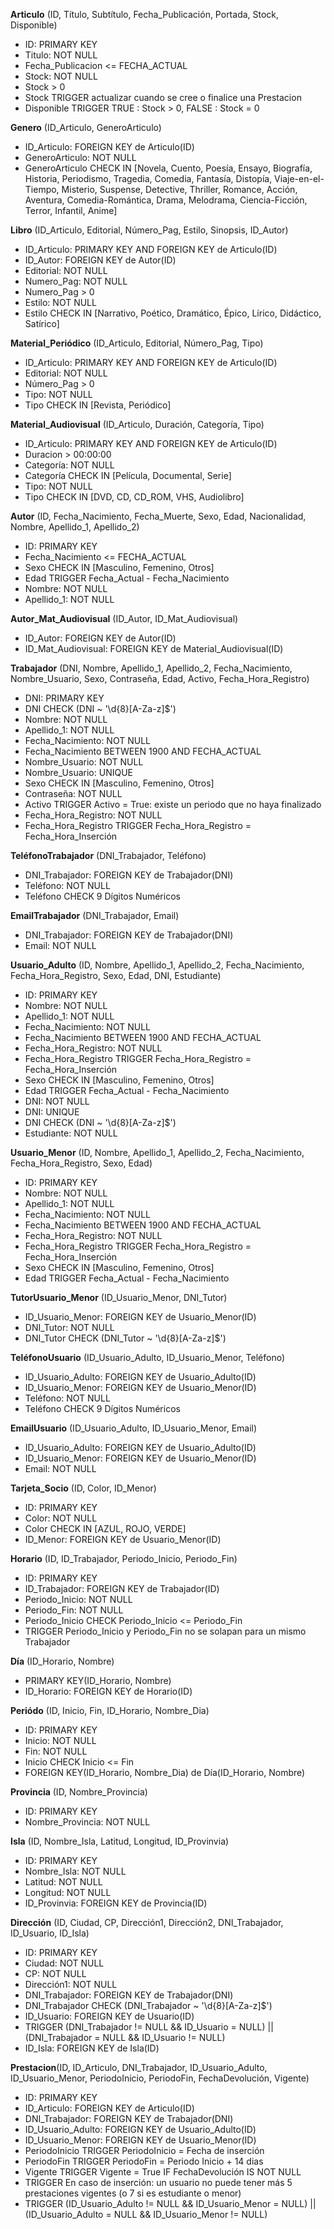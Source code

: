 **Articulo** (ID, Título, Subtítulo, Fecha_Publicación, Portada, Stock, Disponible)
  - ID: PRIMARY KEY
  - Titulo: NOT NULL
  - Fecha_Publicacion <= FECHA_ACTUAL
  - Stock: NOT NULL
  - Stock > 0
  - Stock TRIGGER actualizar cuando se cree o finalice una Prestacion
  - Disponible TRIGGER TRUE : Stock > 0, FALSE : Stock = 0

**Genero** (ID_Articulo, GeneroArticulo)
  - ID_Articulo: FOREIGN KEY de Articulo(ID)
  - GeneroArticulo: NOT NULL
  - GeneroArticulo CHECK IN [Novela, Cuento, Poesía, Ensayo, Biografía, Historia, Periodismo, Tragedia, Comedia, Fantasía, Distopía, Viaje-en-el-Tiempo, Misterio, Suspense, Detective, Thriller, Romance, Acción, Aventura, Comedia-Romántica, Drama, Melodrama, Ciencia-Ficción, Terror, Infantil, Anime]

**Libro** (ID_Articulo, Editorial, Número_Pag, Estilo, Sinopsis, ID_Autor)
  - ID_Articulo: PRIMARY KEY AND FOREIGN KEY de Articulo(ID)
  - ID_Autor: FOREIGN KEY de Autor(ID)
  - Editorial: NOT NULL
  - Numero_Pag: NOT NULL
  - Numero_Pag > 0
  - Estilo: NOT NULL
  - Estilo CHECK IN [Narrativo, Poético, Dramático, Épico, Lírico, Didáctico, Satírico]

**Material_Periódico** (ID_Articulo, Editorial, Número_Pag, Tipo)
  - ID_Articulo: PRIMARY KEY AND FOREIGN KEY de Articulo(ID)
  - Editorial: NOT NULL
  - Número_Pag > 0
  - Tipo: NOT NULL
  - Tipo CHECK IN [Revista, Periódico]

**Material_Audiovisual** (ID_Articulo, Duración, Categoría, Tipo)
  - ID_Articulo: PRIMARY KEY AND FOREIGN KEY de Articulo(ID)
  - Duracion > 00:00:00
  - Categoría: NOT NULL
  - Categoría CHECK IN [Película, Documental, Serie]
  - Tipo: NOT NULL
  - Tipo CHECK IN [DVD, CD, CD_ROM, VHS, Audiolibro]

**Autor** (ID, Fecha_Nacimiento, Fecha_Muerte, Sexo, Edad, Nacionalidad, Nombre, Apellido_1, Apellido_2)
  - ID: PRIMARY KEY
  - Fecha_Nacimiento <= FECHA_ACTUAL
  - Sexo CHECK IN [Masculino, Femenino, Otros]
  - Edad TRIGGER Fecha_Actual - Fecha_Nacimiento
  - Nombre: NOT NULL
  - Apellido_1: NOT NULL

**Autor_Mat_Audiovisual** (ID_Autor, ID_Mat_Audiovisual)
  - ID_Autor: FOREIGN KEY de Autor(ID)
  - ID_Mat_Audiovisual: FOREIGN KEY de Material_Audiovisual(ID)


**Trabajador** (DNI, Nombre, Apellido_1, Apellido_2, Fecha_Nacimiento, Nombre_Usuario, Sexo, Contraseña, Edad, Activo, Fecha_Hora_Registro) 
  - DNI: PRIMARY KEY
  - DNI CHECK (DNI ~ '\d{8}[A-Za-z]$')
  - Nombre: NOT NULL
  - Apellido_1: NOT NULL
  - Fecha_Nacimiento: NOT NULL
  - Fecha_Nacimiento  BETWEEN 1900 AND FECHA_ACTUAL
  - Nombre_Usuario: NOT NULL
  - Nombre_Usuario: UNIQUE
  - Sexo CHECK IN [Masculino, Femenino, Otros]
  - Contraseña: NOT NULL 
  - Activo TRIGGER Activo = True: existe un periodo que no haya finalizado
  - Fecha_Hora_Registro: NOT NULL
  - Fecha_Hora_Registro TRIGGER Fecha_Hora_Registro = Fecha_Hora_Inserción

**TeléfonoTrabajador** (DNI_Trabajador, Teléfono)
  - DNI_Trabajador: FOREIGN KEY de Trabajador(DNI)
  - Teléfono: NOT NULL
  - Teléfono CHECK 9 Dígitos Numéricos

**EmailTrabajador** (DNI_Trabajador, Email)
  - DNI_Trabajador: FOREIGN KEY de Trabajador(DNI)
  - Email: NOT NULL

**Usuario_Adulto** (ID, Nombre, Apellido_1, Apellido_2, Fecha_Nacimiento, Fecha_Hora_Registro, Sexo, Edad, DNI, Estudiante)
  - ID: PRIMARY KEY
  - Nombre: NOT NULL
  - Apellido_1: NOT NULL
  - Fecha_Nacimiento: NOT NULL
  - Fecha_Nacimiento  BETWEEN 1900 AND FECHA_ACTUAL
  - Fecha_Hora_Registro: NOT NULL
  - Fecha_Hora_Registro TRIGGER Fecha_Hora_Registro = Fecha_Hora_Inserción
  - Sexo CHECK IN [Masculino, Femenino, Otros]
  - Edad TRIGGER Fecha_Actual - Fecha_Nacimiento
  - DNI: NOT NULL
  - DNI: UNIQUE
  - DNI CHECK (DNI ~ '\d{8}[A-Za-z]$')
  - Estudiante: NOT NULL

**Usuario_Menor** (ID, Nombre, Apellido_1, Apellido_2, Fecha_Nacimiento, Fecha_Hora_Registro, Sexo, Edad)
  - ID: PRIMARY KEY
  - Nombre: NOT NULL
  - Apellido_1: NOT NULL
  - Fecha_Nacimiento: NOT NULL
  - Fecha_Nacimiento  BETWEEN 1900 AND FECHA_ACTUAL
  - Fecha_Hora_Registro: NOT NULL
  - Fecha_Hora_Registro TRIGGER Fecha_Hora_Registro = Fecha_Hora_Inserción
  - Sexo CHECK IN [Masculino, Femenino, Otros]
  - Edad TRIGGER Fecha_Actual - Fecha_Nacimiento

**TutorUsuario_Menor** (ID_Usuario_Menor, DNI_Tutor)
  - ID_Usuario_Menor: FOREIGN KEY de Usuario_Menor(ID)
  - DNI_Tutor: NOT NULL 
  - DNI_Tutor CHECK (DNI_Tutor ~ '\d{8}[A-Za-z]$')

**TeléfonoUsuario** (ID_Usuario_Adulto, ID_Usuario_Menor, Teléfono)
  - ID_Usuario_Adulto: FOREIGN KEY de Usuario_Adulto(ID)
  - ID_Usuario_Menor: FOREIGN KEY de Usuario_Menor(ID)
  - Teléfono: NOT NULL
  - Teléfono CHECK 9 Dígitos Numéricos

**EmailUsuario** (ID_Usuario_Adulto, ID_Usuario_Menor, Email)
  - ID_Usuario_Adulto: FOREIGN KEY de Usuario_Adulto(ID)
  - ID_Usuario_Menor: FOREIGN KEY de Usuario_Menor(ID)
  - Email: NOT NULL

**Tarjeta_Socio** (ID, Color, ID_Menor)
  - ID: PRIMARY KEY
  - Color: NOT NULL
  - Color CHECK IN [AZUL, ROJO, VERDE]
  - ID_Menor: FOREIGN KEY de Usuario_Menor(ID)

**Horario** (ID, ID_Trabajador, Periodo_Inicio, Periodo_Fin)
  - ID: PRIMARY KEY
  - ID_Trabajador: FOREIGN KEY de Trabajador(ID)
  - Periodo_Inicio: NOT NULL
  - Periodo_Fin: NOT NULL
  - Periodo_Inicio CHECK Periodo_Inicio <= Periodo_Fin
  - TRIGGER Periodo_Inicio y Periodo_Fin no se solapan para un mismo Trabajador

**Día** (ID_Horario, Nombre)
  - PRIMARY KEY(ID_Horario, Nombre)
  - ID_Horario: FOREIGN KEY de Horario(ID)
  
**Periódo** (ID, Inicio, Fin, ID_Horario, Nombre_Dia)
  - ID: PRIMARY KEY
  - Inicio: NOT NULL
  - Fin: NOT NULL
  - Inicio CHECK Inicio <= Fin
  - FOREIGN KEY(ID_Horario, Nombre_Dia) de Día(ID_Horario, Nombre)

**Provincia** (ID, Nombre_Provincia)
  - ID: PRIMARY KEY
  - Nombre_Provincia: NOT NULL

**Isla** (ID, Nombre_Isla, Latitud, Longitud, ID_Provinvia)
  - ID: PRIMARY KEY
  - Nombre_Isla: NOT NULL
  - Latitud: NOT NULL
  - Longitud: NOT NULL
  - ID_Provinvia: FOREIGN KEY de Provincia(ID)

**Dirección** (ID, Ciudad, CP, Dirección1, Dirección2, DNI_Trabajador, ID_Usuario, ID_Isla)
  - ID: PRIMARY KEY
  - Ciudad: NOT NULL
  - CP: NOT NULL
  - Dirección1: NOT NULL
  - DNI_Trabajador: FOREIGN KEY de Trabajador(DNI)
  - DNI_Trabajador CHECK (DNI_Trabajador ~ '\d{8}[A-Za-z]$')
  - ID_Usuario: FOREIGN KEY de Usuario(ID)
  - TRIGGER (DNI_Trabajador != NULL && ID_Usuario = NULL) || (DNI_Trabajador = NULL && ID_Usuario != NULL)
  - ID_Isla: FOREIGN KEY de Isla(ID)


**Prestacion**(ID, ID_Articulo, DNI_Trabajador, ID_Usuario_Adulto, ID_Usuario_Menor, PeriodoInicio, PeriodoFin, FechaDevolución, Vigente)
- ID: PRIMARY KEY
- ID_Articulo: FOREIGN KEY de Articulo(ID)
- DNI_Trabajador: FOREIGN KEY de Trabajador(DNI)
- ID_Usuario_Adulto: FOREIGN KEY de Usuario_Adulto(ID)
- ID_Usuario_Menor: FOREIGN KEY de Usuario_Menor(ID)
- PeriodoInicio TRIGGER PeriodoInicio = Fecha de inserción
- PeriodoFin TRIGGER PeriodoFin = Periodo Inicio + 14 dias
- Vigente TRIGGER Vigente = True IF FechaDevolución IS NOT NULL
- TRIGGER En caso de inserción: un usuario no puede tener más 5 prestaciones vigentes (o 7 si es estudiante o menor)
- TRIGGER (ID_Usuario_Adulto != NULL && ID_Usuario_Menor = NULL) || (ID_Usuario_Adulto = NULL && ID_Usuario_Menor != NULL)